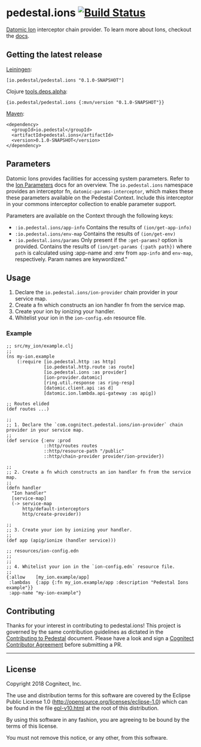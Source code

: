 # pedestal.ions [![Build Status](https://travis-ci.com/pedestal/pedestal.ions.svg?branch=master)](https://travis-ci.com/pedestal/pedestal.ions)

[Datomic Ion](https://docs.datomic.com/cloud/ions/ions.html)
interceptor chain provider. To learn more about Ions, checkout the
[docs](https://docs.datomic.com/cloud/ions/ions.html).

## Getting the latest release
[Leiningen](https://github.com/technomancy/leiningen/):

```
[io.pedestal/pedestal.ions "0.1.0-SNAPSHOT"]
```

Clojure [tools.deps.alpha](https://github.com/clojure/tools.deps.alpha):

```
{io.pedestal/pedestal.ions {:mvn/version "0.1.0-SNAPSHOT"}}
```

[Maven](http://maven.apache.org/):

```
<dependency>
  <groupId>io.pedestal</groupId>
  <artifactId>pedestal.ions</artifactId>
  <version>0.1.0-SNAPSHOT</version>
</dependency>

```

## Parameters

Datomic Ions provides facilities for accessing system
parameters. Refer to the [Ion Parameters](https://docs.datomic.com/cloud/ions/ions-reference.html#ion-parameters)
docs for an overview. The `io.pedestal.ions` namespace provides an interceptor fn, `datomic-params-interceptor`,
which makes these these parameters available on the Pedestal Context. Include this interceptor in your commons interceptor collection
to enable parameter support.

Parameters are available on the Context through the following keys:

- `:io.pedestal.ions/app-info`      Contains the results of `(ion/get-app-info)`
- `:io.pedestal.ions/env-map`       Contains the results of `(ion/get-env)`
- `:io.pedestal.ions/params`        Only present if the `:get-params?` option is provided.
                                    Contains the results of `(ion/get-params {:path path})`
                                    where `path` is calculated using :app-name and :env
                                    from `app-info` and `env-map`, respectively. Param names are keywordized."

## Usage

1. Declare the `io.pedestal.ions/ion-provider` chain provider in your service map.
1. Create a fn which constructs an ion handler fn from the service map.
1. Create your ion by ionizing  your handler.
1. Whitelist your ion in the `ion-config.edn` resource file.

### Example

```
;; src/my_ion/example.clj
;;
(ns my-ion.example
    (:require [io.pedestal.http :as http]
              [io.pedestal.http.route :as route]
              [io.pedestal.ions :as provider]
              [ion-provider.datomic]
              [ring.util.response :as ring-resp]
              [datomic.client.api :as d]
              [datomic.ion.lambda.api-gateway :as apig])

;; Routes elided
(def routes ...)

;;
;; 1. Declare the `com.cognitect.pedestal.ions/ion-provider` chain provider in your service map.
;;
(def service {:env :prod
              ::http/routes routes
              ::http/resource-path "/public"
              ::http/chain-provider provider/ion-provider})

;;
;; 2. Create a fn which constructs an ion handler fn from the service map.
;;
(defn handler
  "Ion handler"
  [service-map]
  (-> service-map
      http/default-interceptors
      http/create-provider))

;;
;; 3. Create your ion by ionizing your handler.
;;
(def app (apig/ionize (handler service)))

;; resources/ion-config.edn
;;
;;
;; 4. Whitelist your ion in the `ion-config.edn` resource file.
;;
{:allow    [my_ion.example/app]
 :lambdas  {:app {:fn my_ion.example/app :description "Pedestal Ions example"}}
 :app-name "my-ion-example"}
```

## Contributing

Thanks for your interest in contributing to pedestal.ions! This project is governed by the same contribution guidelines as dictated in the [Contributing to Pedestal](https://github.com/pedestal/pedestal/blob/master/CONTRIBUTING.md) document. Please have a look and sign a [Cognitect Contributor Agreement](https://secure.echosign.com/public/hostedForm?formid=8JU33Z7A7JX84U) before submitting a PR.

---

## License
Copyright 2018 Cognitect, Inc.

The use and distribution terms for this software are covered by the
Eclipse Public License 1.0 (http://opensource.org/licenses/eclipse-1.0)
which can be found in the file [epl-v10.html](epl-v10.html) at the root of this distribution.

By using this software in any fashion, you are agreeing to be bound by
the terms of this license.

You must not remove this notice, or any other, from this software.
